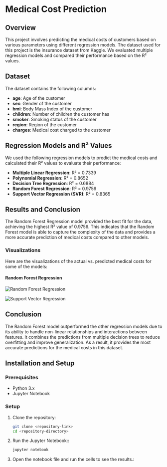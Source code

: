 # Medical Cost Prediction

## Overview
This project involves predicting the medical costs of customers based on various parameters using different regression models. The dataset used for this project is the insurance dataset from Kaggle. We evaluated multiple regression models and compared their performance based on the R² values.

## Dataset
The dataset contains the following columns:
- **age**: Age of the customer
- **sex**: Gender of the customer
- **bmi**: Body Mass Index of the customer
- **children**: Number of children the customer has
- **smoker**: Smoking status of the customer
- **region**: Region of the customer
- **charges**: Medical cost charged to the customer

## Regression Models and R² Values
We used the following regression models to predict the medical costs and calculated their R² values to evaluate their performance:
- **Multiple Linear Regression**: R² = 0.7339
- **Polynomial Regression**: R² = 0.8652
- **Decision Tree Regression**: R² = 0.6884
- **Random Forest Regression**: R² = 0.9756
- **Support Vector Regression (SVR)**: R² = 0.8365

## Results and Conclusion
The Random Forest Regression model provided the best fit for the data, achieving the highest R² value of 0.9756. This indicates that the Random Forest model is able to capture the complexity of the data and provides a more accurate prediction of medical costs compared to other models.

### Visualizations
Here are the visualizations of the actual vs. predicted medical costs for some of the models:

#### Random Forest Regression
![Random Forest Regression](https://github.com/Asim-Vinayak-ML-Projects/HealthCostPredictor/assets/140016882/5f5304f3-4da1-417b-9b96-6c2e547a9d11)

![Support Vector Regression](https://github.com/Asim-Vinayak-ML-Projects/HealthCostPredictor/assets/140016882/fc06da2b-e711-40c1-9332-3d94fbdd3fde)

## Conclusion
The Random Forest model outperformed the other regression models due to its ability to handle non-linear relationships and interactions between features. It combines the predictions from multiple decision trees to reduce overfitting and improve generalization. As a result, it provides the most accurate predictions for the medical costs in this dataset.

## Installation and Setup
### Prerequisites
- Python 3.x
- Jupyter Notebook

### Setup
1. Clone the repository:
   ```bash
   git clone <repository-link>
   cd <repository-directory>

2. Run the Jupyter Notebook::
   ```bash
   jupyter notebook

3. Open the notebook file and run the cells to see the results.:






